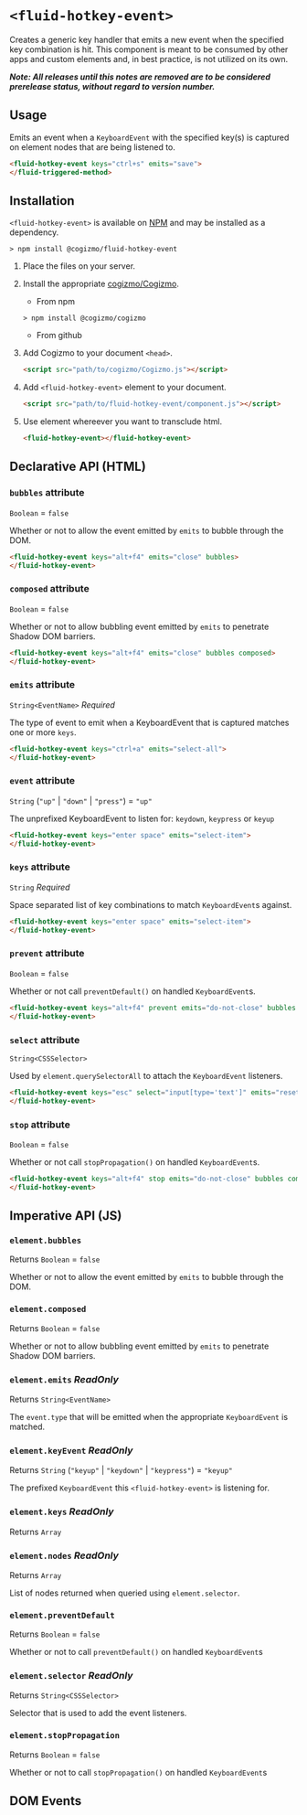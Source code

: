 # `<fluid-hotkey-event>`

Creates a generic key handler that emits a new event when the specified key
combination is hit. This component is meant to be consumed by other apps and
custom elements and, in best practice, is not utilized on its own.

***Note: All releases until this notes are removed are to be considered prerelease status, without regard to version number.***

## Usage

Emits an event when a `KeyboardEvent` with the specified key(s) is captured on
element nodes that are being listened to.
```html
<fluid-hotkey-event keys="ctrl+s" emits="save">
</fluid-triggered-method>
```

## Installation

`<fluid-hotkey-event>` is available on [NPM](https://www.npmjs.com/package/@cogizmo/fluid-hotkey-event) and may be installed as a dependency.

```
> npm install @cogizmo/fluid-hotkey-event
```

1. Place the files on your server.

2. Install the appropriate [cogizmo/Cogizmo](https://github.com/cogizmo/cogizmo).
    * From npm
    ```
    > npm install @cogizmo/cogizmo
    ```

    * From github

3. Add Cogizmo to your document `<head>`.

    ```html
    <script src="path/to/cogizmo/Cogizmo.js"></script>
    ```

4. Add `<fluid-hotkey-event>` element to your document.

    ```html
    <script src="path/to/fluid-hotkey-event/component.js"></script>
    ```

6. Use element whereever you want to transclude html.

    ```html
    <fluid-hotkey-event></fluid-hotkey-event>
    ```

## Declarative API (HTML)

### `bubbles` attribute

`Boolean` = `false`

Whether or not to allow the event emitted by `emits` to bubble through the DOM.

```html
<fluid-hotkey-event keys="alt+f4" emits="close" bubbles>
</fluid-hotkey-event>
```

### `composed` attribute

`Boolean` = `false`

Whether or not to allow bubbling event emitted by `emits` to penetrate Shadow DOM barriers.

```html
<fluid-hotkey-event keys="alt+f4" emits="close" bubbles composed>
</fluid-hotkey-event>
```

### `emits` attribute

`String<EventName>` *Required*

The type of event to emit when a KeyboardEvent that is captured matches one or more `keys`.

```html
<fluid-hotkey-event keys="ctrl+a" emits="select-all">
</fluid-hotkey-event>
```

### `event` attribute

`String` (`"up"` | `"down"` | `"press"`) = `"up"`

The unprefixed KeyboardEvent to listen for: `keydown`, `keypress` or `keyup`

```html
<fluid-hotkey-event keys="enter space" emits="select-item">
</fluid-hotkey-event>
```

### `keys` attribute

`String` *Required*

Space separated list of key combinations to match `KeyboardEvent`s against.

```html
<fluid-hotkey-event keys="enter space" emits="select-item">
</fluid-hotkey-event>
```

### `prevent` attribute

`Boolean` = `false`

Whether or not call `preventDefault()` on handled `KeyboardEvent`s.

```html
<fluid-hotkey-event keys="alt+f4" prevent emits="do-not-close" bubbles composed>
</fluid-hotkey-event>
```

### `select` attribute

`String<CSSSelector>`

Used by `element.querySelectorAll` to attach the `KeyboardEvent` listeners.

```html
<fluid-hotkey-event keys="esc" select="input[type='text']" emits="reset">
</fluid-hotkey-event>
```

### `stop` attribute

`Boolean` = `false`

Whether or not call `stopPropagation()` on handled `KeyboardEvent`s.

```html
<fluid-hotkey-event keys="alt+f4" stop emits="do-not-close" bubbles composed>
</fluid-hotkey-event>
```

## Imperative API (JS)

### `element.bubbles`

Returns `Boolean` = `false`

Whether or not to allow the event emitted by `emits` to bubble through the DOM.

### `element.composed`

Returns `Boolean` = `false`

Whether or not to allow bubbling event emitted by `emits` to penetrate Shadow DOM barriers.

### `element.emits` *ReadOnly*

Returns `String<EventName>`

The `event.type` that will be emitted when the appropriate `KeyboardEvent` is
matched.

### `element.keyEvent` *ReadOnly*

Returns `String` (`"keyup"` | `"keydown"` | `"keypress"`) = `"keyup"`

The prefixed `KeyboardEvent` this `<fluid-hotkey-event>` is listening for.

### `element.keys` *ReadOnly*

Returns `Array`

### `element.nodes` *ReadOnly*

Returns `Array`

List of nodes returned when queried using `element.selector`.

### `element.preventDefault`

Returns `Boolean` = `false`

Whether or not to call `preventDefault()` on handled `KeyboardEvent`s

### `element.selector` *ReadOnly*

Returns `String<CSSSelector>`

Selector that is used to add the event listeners.

### `element.stopPropagation`

Returns `Boolean` = `false`

Whether or not to call `stopPropagation()` on handled `KeyboardEvent`s

## DOM Events

